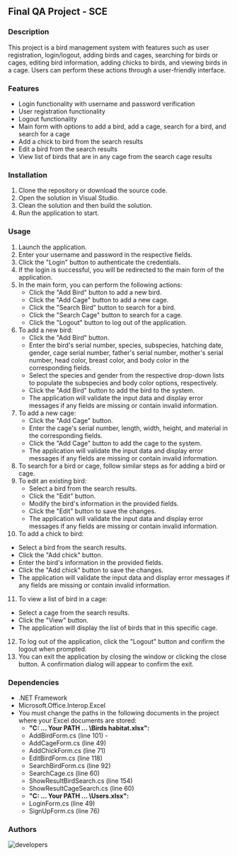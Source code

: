 ## Final QA Project - SCE

### Description
This project is a bird management system with features such as user registration, login/logout, adding birds and cages, searching for birds or cages, editing bird information, adding chicks to birds, and viewing birds in a cage. Users can perform these actions through a user-friendly interface.



### Features
- Login functionality with username and password verification
- User registration functionality
- Logout functionality
- Main form with options to add a bird, add a cage, search for a bird, and search for a cage
- Add a chick to bird from the search results
- Edit a bird from the search results
- View list of birds that are in any cage from the search cage results

### Installation
1. Clone the repository or download the source code.
2. Open the solution in Visual Studio.
3. Clean the solution and then build the solution.
4. Run the application to start.

### Usage
1. Launch the application.
2. Enter your username and password in the respective fields.
3. Click the "Login" button to authenticate the credentials.
4. If the login is successful, you will be redirected to the main form of the application.
5. In the main form, you can perform the following actions:
   - Click the "Add Bird" button to add a new bird.
   - Click the "Add Cage" button to add a new cage.
   - Click the "Search Bird" button to search for a bird.
   - Click the "Search Cage" button to search for a cage.
   - Click the "Logout" button to log out of the application.
6. To add a new bird:
   - Click the "Add Bird" button.
   - Enter the bird's serial number, species, subspecies, hatching date, gender, cage serial number, father's serial number, mother's serial number, head color, breast color, and body color in the corresponding fields.
   - Select the species and gender from the respective drop-down lists to populate the subspecies and body color options, respectively.
   - Click the "Add Bird" button to add the bird to the system.
   - The application will validate the input data and display error messages if any fields are missing or contain invalid information.
7. To add a new cage:
   - Click the "Add Cage" button.
   - Enter the cage's serial number, length, width, height, and material in the corresponding fields.
   - Click the "Add Cage" button to add the cage to the system.
   - The application will validate the input data and display error messages if any fields are missing or contain invalid information.
8. To search for a bird or cage, follow similar steps as for adding a bird or cage.
9. To edit an existing bird:
   - Select a bird from the search results.
   - Click the "Edit" button.
   - Modify the bird's information in the provided fields.
   - Click the "Edit" button to save the changes.
   - The application will validate the input data and display error messages if any fields are missing or contain invalid information.
10. To add a chick to bird:
   - Select a bird from the search results.
   - Click the "Add chick" button.
   - Enter the bird's information in the provided fields.
   - Click the "Add chick" button to save the changes.
   - The application will validate the input data and display error messages if any fields are missing or contain invalid information.
11. To view a list of bird in a cage:
   - Select a cage from the search results.
   - Click the "View" button.
   - The application will display the list of birds that in this specific cage.
12. To log out of the application, click the "Logout" button and confirm the logout when prompted.
13. You can exit the application by closing the window or clicking the close button. A confirmation dialog will appear to confirm the exit.

### Dependencies
- .NET Framework
- Microsoft.Office.Interop.Excel
- You must change the paths in the following documents in the project where your Excel documents are stored:
    - **"C: ... Your PATH ... \Birds habitat.xlsx":**
    - AddBirdForm.cs (line 101) - 
    - AddCageForm.cs (line 49)
    - AddChickForm.cs (line 71)
    - EditBirdForm.cs (line 118)
    - SearchBirdForm.cs (line 92)
    - SearchCage.cs (line 60)
    - ShowResultBirdSearch.cs (line 154)
    - ShowResultCageSearch.cs (line 60)
    - **"C: ... Your PATH ... \Users.xlsx":**
    - LoginForm.cs (line 49)
    - SignUpForm.cs (line 76)

### Authors
![developers](https://img.shields.io/badge/Developed%20By%3A-Furman%20Vlad,%20Shukrum%20Gai,%20Berko%20Tal,%20Hazan%20Ori-red)


